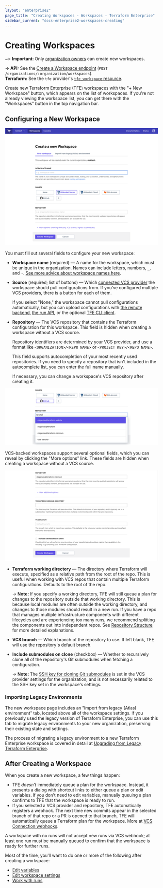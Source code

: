 ```yaml
---
layout: "enterprise2"
page_title: "Creating Workspaces - Workspaces - Terraform Enterprise"
sidebar_current: "docs-enterprise2-workspaces-creating"
---
```


# Creating Workspaces

~> **Important:** Only [organization owners](../users-teams-organizations/teams.html#the-owners-team) can create new workspaces.

-> **API:** See the [Create a Workspace endpoint](../api/workspaces.html#create-a-workspace) (`POST /organizations/:organization/workspaces`). <br/>
**Terraform:** See the `tfe` provider's [`tfe_workspace` resource](/docs/providers/tfe/r/workspace.html).

Create new Terraform Enterprise (TFE) workspaces with the "+ New Workspace" button, which appears on the list of workspaces. If you're not already viewing the workspace list, you can get there with the "Workspaces" button in the top navigation bar.

## Configuring a New Workspace

![screenshot: form fields on the new workspace page](./images/creating-fields.png)

You must fill out several fields to configure your new workspace:

- **Workspace name** (required) — A name for the workspace, which must be unique in the organization. Names can include letters, numbers, `_`, and `-`. [See more advice about workspace names here](./naming.html).
- **Source** (required; list of buttons) — Which [connected VCS provider](../vcs/index.html) the workspace should pull configurations from. If you've configured multiple VCS providers, there is a button for each of them.

    If you select "None," the workspace cannot pull configurations automatically, but you can upload configurations with [the remote backend](../run/cli.html), [the run API](../run/api.html), or the optional [TFE CLI client](https://github.com/hashicorp/tfe-cli/).
- **Repository** — The VCS repository that contains the Terraform configuration for this workspace. This field is hidden when creating a workspace without a VCS source.

    Repository identifiers are determined by your VCS provider, and use a format like `<ORGANIZATION>/<REPO NAME>` or `<PROJECT KEY>/<REPO NAME>`.

    This field supports autocompletion of your most recently used repositories. If you need to specify a repository that isn't included in the autocomplete list, you can enter the full name manually.

    If necessary, you can change a workspace's VCS repository after creating it.

![Screenshot: VCS repo autocompletion](./images/creating-vcs.png)

VCS-backed workspaces support several optional fields, which you can reveal by clicking the "More options" link. These fields are hidden when creating a workspace without a VCS source.

![Screenshot: Optional fields for new VCS-backed workspaces](./images/creating-options.png)

- **Terraform working directory** — The directory where Terraform will execute, specified as a relative path from the root of the repo. This is useful when working with VCS repos that contain multiple Terraform configurations. Defaults to the root of the repo.

    -> **Note:** If you specify a working directory, TFE will still queue a plan for changes to the repository outside that working directory. This is because local modules are often outside the working directory, and changes to those modules should result in a new run. If you have a repo that manages multiple infrastructure components with different lifecycles and are experiencing too many runs, we recommend splitting the components out into independent repos. See [Repository Structure](./repo-structure.html) for more detailed explanations.
- **VCS branch** — Which branch of the repository to use. If left blank, TFE will use the repository's default branch.
- **Include submodules on clone** (checkbox) — Whether to recursively clone all of the repository's Git submodules when fetching a configuration.

    -> **Note:** The [SSH key for cloning Git submodules](../vcs/index.html#ssh-keys) is set in the VCS provider settings for the organization, and is not necessarily related to the SSH key set in the workspace's settings.


### Importing Legacy Environments

The new workspace page includes an "Import from legacy (Atlas) environment" tab, located above all of the workspace settings. If you previously used the legacy version of Terraform Enterprise, you can use this tab to migrate legacy environments to your new organization, preserving their existing state and settings.

The process of migrating a legacy environment to a new Terraform Enterprise workspace is covered in detail at [Upgrading from Legacy Terraform Enterprise](../upgrade/index.html).

## After Creating a Workspace

When you create a new workspace, a few things happen:

- TFE _doesn't_ immediately queue a plan for the workspace. Instead, it presents a dialog with shortcut links to either queue a plan or edit variables. If you don't need to edit variables, manually queuing a plan confirms to TFE that the workspace is ready to run.
- If you selected a VCS provider and repository, TFE automatically registers a webhook. The next time new commits appear in the selected branch of that repo or a PR is opened to that branch, TFE will automatically queue a Terraform plan for the workspace. More at [VCS Connection webhooks](../vcs/index.html#webhooks).

A workspace with no runs will not accept new runs via VCS webhook; at least one run must be manually queued to confirm that the workspace is ready for further runs.

Most of the time, you'll want to do one or more of the following after creating a workspace:

- [Edit variables](./variables.html)
- [Edit workspace settings](./settings.html)
- [Work with runs](../run/index.html)
